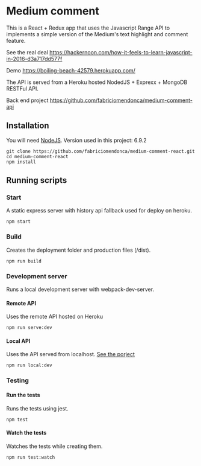 # Medium comment

This is a React + Redux app that uses the Javascript Range API to implements a simple version of the Medium's text highlight and comment feature.

See the real deal
https://hackernoon.com/how-it-feels-to-learn-javascript-in-2016-d3a717dd577f

Demo
https://boiling-beach-42579.herokuapp.com/

The API is served from a Heroku hosted NodedJS + Exprexx + MongoDB RESTFul API.

Back end project
https://github.com/fabriciomendonca/medium-comment-api

## Installation

You will need [NodeJS](https://nodejs.org/). 
Version used in this project: 6.9.2

```
git clone https://github.com/fabriciomendonca/medium-comment-react.git
cd medium-comment-react
npm install
```

## Running scripts

### Start

A static express server with history api fallback used for deploy on heroku.

```
npm start
```

### Build

Creates the deployment folder and production files (/dist).

```
npm run build
```

### Development server

Runs a local development server with webpack-dev-server.

#### Remote API

Uses the remote API hosted on Heroku

```
npm run serve:dev
```

#### Local API

Uses the API served from localhost. [See the porject](https://github.com/fabriciomendonca/medium-comment-api)

```
npm run local:dev
```

### Testing

#### Run the tests

Runs the tests using jest.

```
npm test
```

#### Watch the tests

Watches the tests while creating them.

```
npm run test:watch
```


